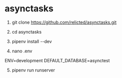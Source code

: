 # asynctasks


1. git clone https://github.com/relicted/asynctasks.git
2. cd asynctasks
3. pipenv install --dev

4. nano .env

ENV=development
DEFAULT_DATABASE=asynctest

5. pipenv run runserver
